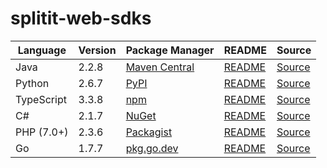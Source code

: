 # splitit-web-sdks

|Language|Version|Package Manager|README|Source|
|-|-|-|-|-|
|Java|2.2.8|[Maven Central](https://central.sonatype.com/artifact/com.konfigthis/splitit-web-java-sdk/2.2.8)|[README](https://github.com/konfig-dev/splitit-web-sdks/tree/main/java#readme)|[Source](https://github.com/konfig-dev/splitit-web-sdks/tree/main/java)|
|Python|2.6.7|[PyPI](https://pypi.org/project/splitit-web-python-sdk/2.6.7)|[README](https://github.com/konfig-dev/splitit-web-sdks/tree/main/python#readme)|[Source](https://github.com/konfig-dev/splitit-web-sdks/tree/main/python)|
|TypeScript|3.3.8|[npm](https://www.npmjs.com/package/splitit-web-typescript-sdk/v/3.3.8)|[README](https://github.com/konfig-dev/splitit-web-sdks/tree/main/typescript#readme)|[Source](https://github.com/konfig-dev/splitit-web-sdks/tree/main/typescript)|
|C#|2.1.7|[NuGet](https://nuget.org/packages/Splitit.Web.Net/2.1.7)|[README](https://github.com/konfig-dev/splitit-web-sdks/tree/main/csharp#readme)|[Source](https://github.com/konfig-dev/splitit-web-sdks/tree/main/csharp)|
|PHP (7.0+)|2.3.6|[Packagist](https://packagist.org/packages/konfig/splitit-web-php-sdk#2.3.6)|[README](https://github.com/konfig-dev/splitit-web-php-sdk#readme)|[Source](https://github.com/konfig-dev/splitit-web-php-sdk)|
|Go|1.7.7|[pkg.go.dev](https://pkg.go.dev/github.com/konfig-dev/splitit-web-sdks/go)|[README](https://github.com/konfig-dev/splitit-web-sdks/go#readme)|[Source](https://github.com/konfig-dev/splitit-web-sdks/go)|